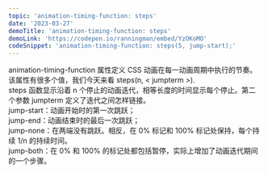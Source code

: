 ```yaml
---
topic: 'animation-timing-function: steps'
date: '2023-03-27'
demoTitle: 'animation-timing-function: steps'
demoLink: 'https://codepen.io/ranningman/embed/YzOKoMO'
codeSnippet: 'animation-timing-function: steps(5, jump-start);'
---
```

animation-timing-function 属性定义 CSS 动画在每一动画周期中执行的节奏。  
该属性有很多个值，我们今天来看 steps(n, < jumpterm >).  
steps 函数显示沿着 n 个停止的动画迭代，相等长度的时间显示每个停止。第二个参数 jumpterm 定义了迭代之间怎样链接。  
jump-start：动画开始时的第一次跳跃；  
jump-end：动画结束时的最后一次跳跃；  
jump-none：在两端没有跳跃。相反，在 0% 标记和 100% 标记处保持，每个持续 1/n 的持续时间。  
jump-both：在 0% 和 100% 的标记处都包括暂停，实际上增加了动画迭代期间的一个步骤。